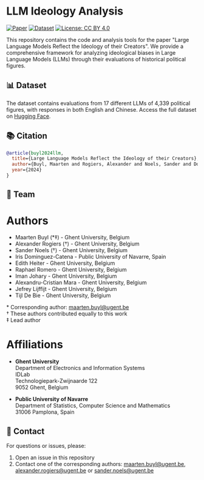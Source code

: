 # LLM Ideology Analysis

[![Paper](https://img.shields.io/badge/paper-pdf-blue.svg)](paper_link)
[![Dataset](https://img.shields.io/badge/🤗_dataset-huggingface-yellow.svg)](https://huggingface.co/datasets/ajrogier/llm-ideology-analysis)
[![License: CC BY 4.0](https://img.shields.io/badge/License-CC_BY_4.0-lightgrey.svg)](https://creativecommons.org/licenses/by/4.0/)

This repository contains the code and analysis tools for the paper "Large Language Models Reflect the Ideology of their Creators". We provide a comprehensive framework for analyzing ideological biases in Large Language Models (LLMs) through their evaluations of historical political figures.

## 📊 Dataset

The dataset contains evaluations from 17 different LLMs of 4,339 political figures, with responses in both English and Chinese. Access the full dataset on [Hugging Face](https://huggingface.co/datasets/ajrogier/llm-ideology-analysis).

## 📚 Citation

```bibtex
@article{buyl2024llm,
  title={Large Language Models Reflect the Ideology of their Creators},
  author={Buyl, Maarten and Rogiers, Alexander and Noels, Sander and Dominguez-Catena, Iris and Heiter, Edith and Romero, Raphael and Johary, Iman and Mara, Alexandru-Cristian and Lijffijt, Jefrey and De Bie, Tijl},
  year={2024}
}
```

## 👥 Team
# Authors
* Maarten Buyl (*‡) - Ghent University, Belgium  
* Alexander Rogiers (†) - Ghent University, Belgium  
* Sander Noels (†) - Ghent University, Belgium  
* Iris Dominguez-Catena - Public University of Navarre, Spain  
* Edith Heiter - Ghent University, Belgium  
* Raphael Romero - Ghent University, Belgium  
* Iman Johary - Ghent University, Belgium  
* Alexandru-Cristian Mara - Ghent University, Belgium  
* Jefrey Lijffijt - Ghent University, Belgium  
* Tijl De Bie - Ghent University, Belgium  

\* Corresponding author: maarten.buyl@ugent.be  
† These authors contributed equally to this work  
‡ Lead author

# Affiliations
* **Ghent University**  
  Department of Electronics and Information Systems  
  IDLab  
  Technologiepark-Zwijnaarde 122  
  9052 Ghent, Belgium  

* **Public University of Navarre**  
  Department of Statistics, Computer Science and Mathematics  
  31006 Pamplona, Spain

## 📧 Contact

For questions or issues, please:
1. Open an issue in this repository
2. Contact one of the corresponding authors: maarten.buyl@ugent.be,
   alexander.rogiers@ugent.be or sander.noels@ugent.be
